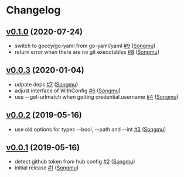 # Changelog

## [v0.1.0](https://github.com/Songmu/gitconfig/compare/v0.0.3...v0.1.0) (2020-07-24)

* switch to goccy/go-yaml from go-yaml/yaml [#9](https://github.com/Songmu/gitconfig/pull/9) ([Songmu](https://github.com/Songmu))
* return error when there are no git executables [#8](https://github.com/Songmu/gitconfig/pull/8) ([Songmu](https://github.com/Songmu))

## [v0.0.3](https://github.com/Songmu/gitconfig/compare/v0.0.2...v0.0.3) (2020-01-04)

* udpate deps [#7](https://github.com/Songmu/gitconfig/pull/7) ([Songmu](https://github.com/Songmu))
* adjust interface of WithConfig [#6](https://github.com/Songmu/gitconfig/pull/6) ([Songmu](https://github.com/Songmu))
* use --get-urlmatch when getting credential.username [#4](https://github.com/Songmu/gitconfig/pull/4) ([Songmu](https://github.com/Songmu))

## [v0.0.2](https://github.com/Songmu/gitconfig/compare/v0.0.1...v0.0.2) (2019-05-16)

* use old options for types --bool, --path and --int [#3](https://github.com/Songmu/gitconfig/pull/3) ([Songmu](https://github.com/Songmu))

## [v0.0.1](https://github.com/Songmu/gitconfig/compare/4fa6fbe62487...v0.0.1) (2019-05-16)

* detect github token from hub config [#2](https://github.com/Songmu/gitconfig/pull/2) ([Songmu](https://github.com/Songmu))
* initial release [#1](https://github.com/Songmu/gitconfig/pull/1) ([Songmu](https://github.com/Songmu))
